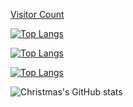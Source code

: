 [Visitor Count](https://profile-counter.glitch.me/lyjdht/count.svg)

[![Top Langs](https://github-readme-stats.vercel.app/api/top-langs/?username=Christmas)](https://github.com/lyjdht/github-readme-stats)

[![Top Langs](https://github-readme-stats.vercel.app/api/top-langs/?username=Christmas&layout=compact)](https://github.com/lyjdht/github-readme-stats)

[![Top Langs](https://github-readme-stats.vercel.app/api/top-langs/?username=Christmas&layout=compact)](https://github.com/lyjdht/github-readme-stats)

![Christmas's GitHub stats](https://github-readme-stats.vercel.app/api?username=lyjdht&show_icons=true&theme=tokyonight)
